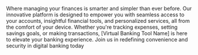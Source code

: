 Where managing your finances is smarter and simpler than ever before. Our innovative platform is designed to empower you with seamless access to your accounts, insightful financial tools, and personalized services, all from the comfort of your device. Whether you're tracking expenses, setting savings goals, or making transactions, [Virtual Banking Tool Name] is here to elevate your banking experience. Join us in redefining convenience and security in digital banking today
